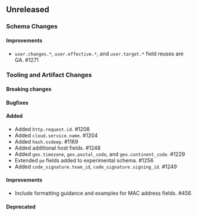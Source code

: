 <!-- When adding an entry to the Changelog:

- Please follow the Keep a Changelog: http://keepachangelog.com/ guidelines.
- Please insert your changelog line ordered by PR ID.
- Make sure you add your entry to the correct section (schema or tooling).

Thanks, you're awesome :-) -->

## Unreleased

### Schema Changes

#### Improvements

* `user.changes.*`, `user.effective.*`, and `user.target.*` field reuses are GA. #1271
### Tooling and Artifact Changes

#### Breaking changes

#### Bugfixes

#### Added

* Added `http.request.id`. #1208
* Added `cloud.service.name`. #1204
* Added `hash.ssdeep`. #1169
* Added additional host fields. #1248
* Added `geo.timezone`, `geo.postal_code`, and `geo.continent_code`. #1229
* Extended `pe` fields added to experimental schema. #1256
* Added `code_signature.team_id`, `code_signature.signing_id`. #1249

#### Improvements

* Include formatting guidance and examples for MAC address fields. #456

#### Deprecated


<!-- All empty sections:

## Unreleased

### Schema Changes
### Tooling and Artifact Changes

#### Breaking changes

#### Bugfixes

#### Added

#### Improvements

#### Deprecated

-->
